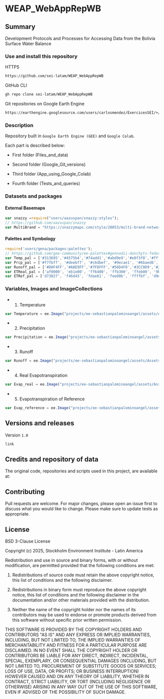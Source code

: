 # WEAP_WebAppRepWB

## Summary
Development Protocols and Processes for Accessing Data from the Bolivia Surface Water Balance

### Use and install this repository

HTTPS
```html
https://github.com/sei-latam/WEAP_WebAppRepWB
```

GitHub CLI
```html
gh repo clone sei-latam/WEAP_WebAppRepWB
```
Git repositories on Google Earth Engine
```html
https://earthengine.googlesource.com/users/carlosmendez/ExercicesSEI/+/refs/heads/master/Application_SEI_Water
```

### Description

Repository built in `Google Earth Engine (GEE)` and `Google Colab`.

Each part is described below:

- First folder (Files_and_data)
  
- Second folder (Google_Git_versions)
  
- Third folder (App_using_Google_Colab)
  
- Fourth folder (Tests_and_queries)

### Datasets and packages

#### External Basemaps

```Javascript
var snazzy =require("users/aazuspan/snazzy:styles");
// https://github.com/aazuspan/snazzy
var MultiBrand = "https://snazzymaps.com/style/20053/multi-brand-network"
```
#### Palettes and Symbology

```Javascript
require('users/gena/packages:palettes');
// https://github.com/gee-community/ee-palettes#gennadii-donchyts-fedor-baart--justin-braaten
var Temp_pal = ['#313695','#4575b4','#74add1','#abd9e9','#e0f3f8','#ffffbf','#fee090','#fdae61','#f46d43','#d73027'];//10
var Prcp_pal = ['#f7fbff', '#deebf7', '#c6dbef', '#9ecae1', '#6baed6', '#4292c6', '#2171b5', '#08519c', '#08306b', '#041836'];//10
var Runoff_pal = ['#D0F4FF','#A8E9FF','#7FDFFF','#56D4F0','#3CC9D9','#2ABFBF', '#1AB3A6', '#13998F', '#0F7F78', '#0B6561']; //10
var ETReal_pal = ['af0000', 'eb1e00', 'ff6400', 'ffb300', 'ffeb00', '9beb4a', '33db80', '00b4ff', '0064ff', '000096']; //10
var ETRef_pal = ['d73027', 'f46d43', 'fdae61', 'fee08b', 'ffffbf', 'd9ef8b', 'a6d96a','66bd63', '1a9850', '006837']; // 10
```

### Variables, Images and ImageCollections

- 1. Temperature

```Javascript
var Temperature = ee.Image("projects/ee-sebastianpalominoangel/assets/Assets_BM_Bolivia/Tmedio_M1_M492_multiband")
```
     
- 2. Precipitation

```Javascript
var Precipitation = ee.Image("projects/ee-sebastianpalominoangel/assets/Assets_BM_Bolivia/PcP_M1_M492_multiband")
```
     
- 3. Runoff

```Javascript
var Runoff = ee.Image("projects/ee-sebastianpalominoangel/assets/Assets_BM_Bolivia/Escorrentia_M1_M492_multiband")
```
     
- 4. Real Evapotranspiration

```Javascript
var Evap_real = ee.Image("projects/ee-sebastianpalominoangel/assets/Assets_BM_Bolivia/ETR_M1_M492_multiband")
```
     
- 5. Evapotranspiration of Reference

```Javascript
var Evap_reference = ee.Image("projects/ee-sebastianpalominoangel/assets/Assets_BM_Bolivia/ETref_M1_M492_multiband")
```

## Versions and releases

Version `1.0`

```HTML
link
```

## Credits and repository of data

The original code, repositories and scripts used in this project, are available at:

## Contributing

Pull requests are welcome. For major changes, please open an issue first to discuss what you would like to change. Please make sure to update tests as appropriate. 

## License

BSD 3-Clause License

Copyright (c) 2025, Stockholm Environment Institute - Latin America

Redistribution and use in source and binary forms, with or without
modification, are permitted provided that the following conditions are met:

1. Redistributions of source code must retain the above copyright notice, this
   list of conditions and the following disclaimer.

2. Redistributions in binary form must reproduce the above copyright notice,
   this list of conditions and the following disclaimer in the documentation
   and/or other materials provided with the distribution.

3. Neither the name of the copyright holder nor the names of its
   contributors may be used to endorse or promote products derived from
   this software without specific prior written permission.

THIS SOFTWARE IS PROVIDED BY THE COPYRIGHT HOLDERS AND CONTRIBUTORS "AS IS"
AND ANY EXPRESS OR IMPLIED WARRANTIES, INCLUDING, BUT NOT LIMITED TO, THE
IMPLIED WARRANTIES OF MERCHANTABILITY AND FITNESS FOR A PARTICULAR PURPOSE ARE
DISCLAIMED. IN NO EVENT SHALL THE COPYRIGHT HOLDER OR CONTRIBUTORS BE LIABLE
FOR ANY DIRECT, INDIRECT, INCIDENTAL, SPECIAL, EXEMPLARY, OR CONSEQUENTIAL
DAMAGES (INCLUDING, BUT NOT LIMITED TO, PROCUREMENT OF SUBSTITUTE GOODS OR
SERVICES; LOSS OF USE, DATA, OR PROFITS; OR BUSINESS INTERRUPTION) HOWEVER
CAUSED AND ON ANY THEORY OF LIABILITY, WHETHER IN CONTRACT, STRICT LIABILITY,
OR TORT (INCLUDING NEGLIGENCE OR OTHERWISE) ARISING IN ANY WAY OUT OF THE USE
OF THIS SOFTWARE, EVEN IF ADVISED OF THE POSSIBILITY OF SUCH DAMAGE.
